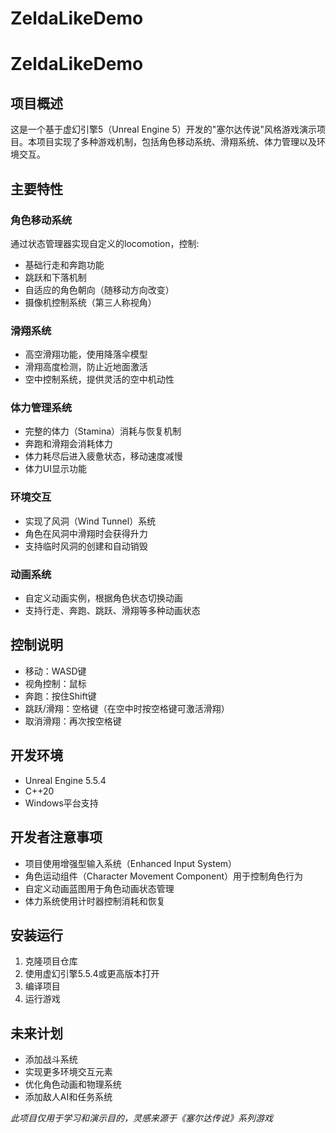 # ZeldaLikeDemo

# ZeldaLikeDemo
## 项目概述
这是一个基于虚幻引擎5（Unreal Engine 5）开发的"塞尔达传说"风格游戏演示项目。本项目实现了多种游戏机制，包括角色移动系统、滑翔系统、体力管理以及环境交互。
## 主要特性
### 角色移动系统
通过状态管理器实现自定义的locomotion，控制:
- 基础行走和奔跑功能
- 跳跃和下落机制
- 自适应的角色朝向（随移动方向改变）
- 摄像机控制系统（第三人称视角）

### 滑翔系统
- 高空滑翔功能，使用降落伞模型
- 滑翔高度检测，防止近地面激活
- 空中控制系统，提供灵活的空中机动性

### 体力管理系统
- 完整的体力（Stamina）消耗与恢复机制
- 奔跑和滑翔会消耗体力
- 体力耗尽后进入疲惫状态，移动速度减慢
- 体力UI显示功能

### 环境交互
- 实现了风洞（Wind Tunnel）系统
- 角色在风洞中滑翔时会获得升力
- 支持临时风洞的创建和自动销毁

### 动画系统
- 自定义动画实例，根据角色状态切换动画
- 支持行走、奔跑、跳跃、滑翔等多种动画状态

## 控制说明
- 移动：WASD键
- 视角控制：鼠标
- 奔跑：按住Shift键
- 跳跃/滑翔：空格键（在空中时按空格键可激活滑翔）
- 取消滑翔：再次按空格键

## 开发环境
- Unreal Engine 5.5.4
- C++20
- Windows平台支持

## 开发者注意事项
- 项目使用增强型输入系统（Enhanced Input System）
- 角色运动组件（Character Movement Component）用于控制角色行为
- 自定义动画蓝图用于角色动画状态管理
- 体力系统使用计时器控制消耗和恢复

## 安装运行
1. 克隆项目仓库
2. 使用虚幻引擎5.5.4或更高版本打开
3. 编译项目
4. 运行游戏

## 未来计划
- 添加战斗系统
- 实现更多环境交互元素
- 优化角色动画和物理系统
- 添加敌人AI和任务系统

_此项目仅用于学习和演示目的，灵感来源于《塞尔达传说》系列游戏_



